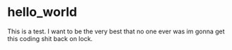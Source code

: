# hello_world
This is a test.
I want to be the very best
that no one ever was
im gonna get this coding shit back on lock.
